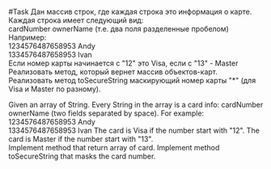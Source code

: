 #Task
Дан массив строк, где каждая строка это информация о карте. Каждая строка имеет следующий вид:  
cardNumber ownerName (т.е. два поля разделенные пробелом)
Например:  
1234576487658953 Andy  
1334576487658953 Ivan  
Если номер карты начинается с "12" это Visa, если с "13" - Master
Реализовать метод, который вернет массив объектов-карт. Реализовать метод toSecureString маскирующий номер карты "*" (для Visa и Master по разному).


Given an array of String. Every String in the array is a card info:
cardNumber ownerName (two fields separated by space). For example:  
1234576487658953 Andy  
1334576487658953 Ivan
The card is Visa if the number start with "12".
The card is Master if the number start with "13".  
Implement method that return array of card. Implement method toSecureString that masks the card number. 

